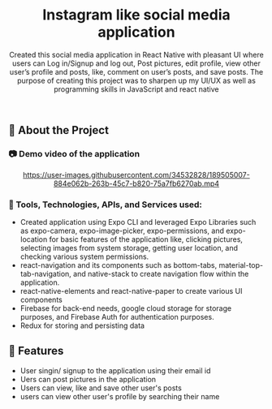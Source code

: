 <div align="center">

  <h1>Instagram like social media application</h1>
  
  <p>
    Created this social media application in React Native with pleasant UI where users can Log in/Signup and log out, Post pictures, edit profile, view other user’s profile and posts, like, comment on user’s posts, and save posts. The purpose of creating this project was to sharpen up my UI/UX as well as programming skills in JavaScript and react native 
  </p>
  
</div>

<br />

<!-- About the Project -->
## :star2: About the Project


<!-- Screenshots -->
### :camera: Demo video of the application
<div align="center"> 


https://user-images.githubusercontent.com/34532828/189505007-884e062b-263b-45c7-b820-75a7fb6270ab.mp4


</div>


<!-- TechStack -->
### :space_invader: Tools, Technologies, APIs, and Services used:


- Created application using Expo CLI and leveraged Expo Libraries such as expo-camera, expo-image-picker, expo-permissions, and expo-location for basic features of the application like, clicking pictures, selecting images from system storage, getting user location, and checking various system permissions.
- react-navigation and its components such as bottom-tabs, material-top-tab-navigation, and native-stack to create navigation flow within the application.
-	react-native-elements and react-native-paper to create various UI components
-	Firebase for back-end needs, google cloud storage for storage purposes, and Firebase Auth for authentication purposes.
-	Redux for storing and persisting data


<!-- Features -->
## :dart: Features

- User singin/ signup to the application using their email id
- Uers can post pictures in the application
- Users can view, like and save other user's posts
- users can view other user's profile by searching their name
